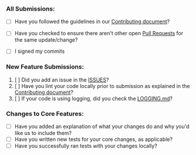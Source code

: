 ### All Submissions:

* [ ] Have you followed the guidelines in our [Contributing document](https://github.com/srijan-sivakumar/Redant/blob/main/CONTRIBUTING.md)? 
* [ ] Have you checked to ensure there aren't other open [Pull Requests](https://github.com/srijan-sivakumar/Redant/pulls) for the same update/change?
* [ ] I signed my commits


### New Feature Submissions:

1. [ ] Did you add an issue in the [ISSUES](https://github.com/srijan-sivakumar/Redant/issues)?
2. [ ] Have you lint your code locally prior to submission as explained in the [Contributing document](https://github.com/srijan-sivakumar/Redant/blob/main/CONTRIBUTING.md)?
3. [ ] If your code is using logging, did you check the [LOGGING.md](https://github.com/srijan-sivakumar/Redant/blob/main/redant_libs/support_libs/logging.md)?

### Changes to Core Features:

* [ ] Have you added an explanation of what your changes do and why you'd like us to include them?
* [ ] Have you written new tests for your core changes, as applicable?
* [ ] Have you successfully ran tests with your changes locally?